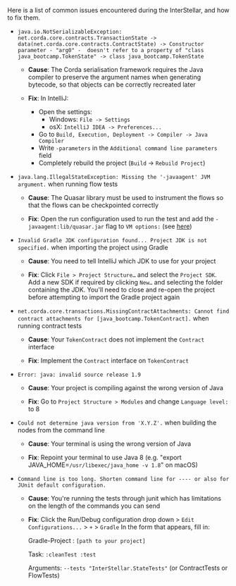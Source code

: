 Here is a list of common issues encountered during the InterStellar, and how to fix them.

* `java.io.NotSerializableException: net.corda.core.contracts.TransactionState -> data(net.corda.core.contracts.ContractState) -> Constructor parameter - "arg0" -  doesn't refer to a property of "class java_bootcamp.TokenState" -> class java_bootcamp.TokenState`

  * **Cause**: The Corda serialisation framework requires the Java compiler to preserve the argument names when generating bytecode, so that objects can be correctly recreated later

  * **Fix**: In IntelliJ:
    * Open the settings:
      * Windows: `File -> Settings`
      * osX: `IntelliJ IDEA -> Preferences...`
    * Go to `Build, Execution, Deployment -> Compiler -> Java Compiler`
    * Write `-parameters` in the `Additional command line parameters` field
    * Completely rebuild the project (`Build` -> `Rebuild Project`)

* `java.lang.IllegalStateException: Missing the '-javaagent' JVM argument.` when running flow tests

  * **Cause**: The Quasar library must be used to instrument the flows so that the flows can be checkpointed correctly

  * **Fix**: Open the run configuration used to run the test and add the `-javaagent:lib/quasar.jar` flag to `VM options:` (see [here](https://www.jetbrains.com/help/idea/creating-and-editing-run-debug-configurations.html))

* `Invalid Gradle JDK configuration found... Project JDK is not specified.` when importing the project using Gradle

  * **Cause**: You need to tell IntelliJ which JDK to use for your project

  * **Fix**: Click `File > Project Structure…` and select the `Project SDK`. Add a new SDK if required by clicking `New…` and selecting the folder containing the JDK. You'll need to close and re-open the project before attempting to import the Gradle project again

* `net.corda.core.transactions.MissingContractAttachments: Cannot find contract attachments for [java_bootcamp.TokenContract].` when running contract tests

  * **Cause**: Your `TokenContract` does not implement the `Contract` interface

  * **Fix**: Implement the `Contract` interface on `TokenContract`

* `Error: java: invalid source release 1.9`

  * **Cause**: Your project is compiling against the wrong version of Java

  * **Fix**: Go to `Project Structure > Modules` and change `Language level:` to 8

* `Could not determine java version from 'X.Y.Z'.` when building the nodes from the command line

  * **Cause**: Your terminal is using the wrong version of Java

  * **Fix**: Repoint your terminal to use Java 8 (e.g. "export JAVA_HOME=`/usr/libexec/java_home -v 1.8`" on macOS)

* `Command line is too long. Shorten command line for ---- or also for JUnit default configuration.`

  * **Cause**: You're running the tests through junit which has limitations on the length of the commands you can send

  * **Fix**: Click the Run/Debug configuration drop down > `Edit Configurations...` > `+` > `Gradle`
    In the form that appears, fill in:

    Gradle-Project : `[path to your project]`

    Task: `:cleanTest :test`

    Arguments: `--tests "InterStellar.StateTests"` (or ContractTests or FlowTests)
